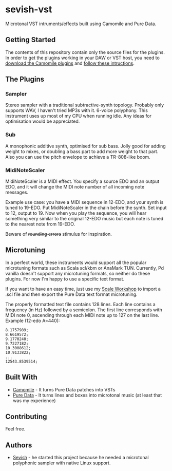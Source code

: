 # sevish-vst

Microtonal VST intruments/effects built using Camomile and Pure Data.

## Getting Started

The contents of this repository contain only the source files for the plugins. In order to get the plugins working in your DAW or VST host, you need to [download the Camomile plugins](https://github.com/pierreguillot/Camomile/releases/latest) and [follow these intructions](https://github.com/pierreguillot/Camomile/wiki/How-to-generate-plugins).

## The Plugins

### Sampler

Stereo sampler with a traditional subtractive-synth topology. Probably only supports WAV, I haven't tried MP3s with it. 6-voice polyphony. This instrument uses up most of my CPU when running idle. Any ideas for optimisation would be appreciated.

### Sub

A monophonic additive synth, optimised for sub bass. Jolly good for adding weight to mixes, or doubling a bass part to add more weight to that part. Also you can use the pitch envelope to achieve a TR-808-like boom.

### MidiNoteScaler

MidiNoteScaler is a MIDI effect. You specify a source EDO and an output EDO, and it will change the MIDI note number of all incoming note messages.

Example use case: you have a MIDI sequence in 12-EDO, and your synth is tuned to 19-EDO. Put MidiNoteScaler in the chain before the synth. Set input to 12, output to 19. Now when you play the sequence, you will hear something very similar to the original 12-EDO music but each note is tuned to the nearest note from 19-EDO.

Beware of ~~rounding errors~~ stimulus for inspiration.

## Microtuning

In a perfect world, these instruments would support all the popular microtuning formats such as Scala scl/kbm or AnaMark TUN. Currently, Pd vanilla doesn't support any microtuning formats, so neither do these plugins. For now I'm happy to use a specific text format.

If you want to have an easy time, just use my [Scale Workshop](http://sevish.com/scaleworkshop) to import a .scl file and then export the Pure Data text format microtuning.

The properly formatted text file contains 128 lines. Each line contains a frequency (in Hz) followed by a semicolon. The first line corresponds with MIDI note 0, ascending through each MIDI note up to 127 on the last line. Example (12-edo A=440):

```
8.1757989;
8.6619572;
9.1770240;
9.7227182;
10.3008612;
10.9133822;
...
12543.8539514;
```

## Built With

* [Camomile](https://github.com/pierreguillot/Camomile/) - It turns Pure Data patches into VSTs
* [Pure Data](https://puredata.info/) - It turns lines and boxes into microtonal music (at least that was my experience)

## Contributing

Feel free.

## Authors

* [Sevish](http://sevish.com) - he started this project because he needed a microtonal polyphonic sampler with native Linux support.
